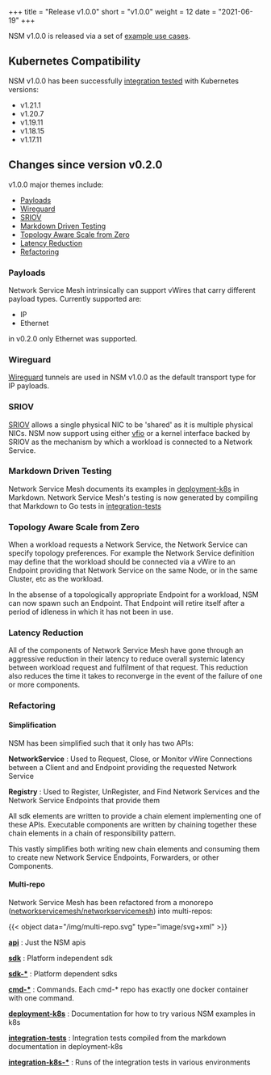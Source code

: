 +++
title = "Release v1.0.0"
short = "v1.0.0"
weight = 12
date = "2021-06-19"
+++

NSM v1.0.0 is released via a set of [example use cases](https://github.com/networkservicemesh/deployments-k8s/tree/release/v1.0.0).

## Kubernetes Compatibility
NSM v1.0.0 has been successfully [integration tested](https://github.com/networkservicemesh/integration-k8s-kind/pull/304) with Kubernetes versions:

- v1.21.1
- v1.20.7
- v1.19.11
- v1.18.15
- v1.17.11

## Changes since version v0.2.0

v1.0.0 major themes include:

- [Payloads](#payloads)
- [Wireguard](#wireguard)
- [SRIOV](#sriov)
- [Markdown Driven Testing](#markdown-driven-testing)
- [Topology Aware Scale from Zero](#topology-aware-scale-from-zero)
- [Latency Reduction](#latency-reduction)
- [Refactoring](#refactoring)

### Payloads

Network Service Mesh intrinsically can support vWires that carry different payload types.
Currently supported are:

- IP
- Ethernet

in v0.2.0 only Ethernet was supported.

### Wireguard

[Wireguard](https://www.wireguard.com/) tunnels are used in NSM v1.0.0 as the default transport
type for IP payloads.

### SRIOV

[SRIOV](https://en.wikipedia.org/wiki/Single-root_input/output_virtualization) allows a single physical NIC to be 
'shared' as it is multiple physical NICs.  NSM now support using either [vfio](https://www.kernel.org/doc/Documentation/vfio.txt) or
a kernel interface backed by SRIOV as the mechanism by which a workload is connected to a Network Service.

### Markdown Driven Testing

Network Service Mesh documents its examples in [deployment-k8s](https://github.com/networkservicemesh/deployments-k8s) in Markdown.
Network Service Mesh's testing is now generated by compiling that Markdown to Go tests in [integration-tests](https://github.com/networkservicemesh/integration-tests)

### Topology Aware Scale from Zero

When a workload requests a Network Service, the Network Service can specify topology preferences.
For example the Network Service definition may define that the workload should be connected via a vWire to
an Endpoint providing that Network Service on the same Node, or in the same Cluster, etc as the workload.

In the absense of a topologically appropriate Endpoint for a workload, NSM can now spawn such an Endpoint.
That Endpoint will retire itself after a period of idleness in which it has not been in use.

### Latency Reduction

All of the components of Network Service Mesh have gone through an aggressive reduction in their latency
to reduce overall systemic latency between workload request and fulfilment of that request.
This reduction also reduces the time it takes to reconverge in the event of the failure of one or more components.

### Refactoring

#### Simplification

NSM has been simplified such that it only has two APIs:

**NetworkService**
: Used to Request, Close, or Monitor vWire Connections between a Client and and Endpoint providing the requested Network Service

**Registry**
: Used to Register, UnRegister, and Find Network Services and the Network Service Endpoints that provide them

All sdk elements are written to provide a chain element implementing one of these APIs.
Executable components are written by chaining together these chain elements in a chain of responsibility pattern.

This vastly simplifies both writing new chain elements and consuming them to create new Network Service Endpoints, Forwarders, or other Components.

#### Multi-repo
Network Service Mesh has been refactored from a monorepo ([networkservicemesh/networkservicemesh](https://github.com/networkservicemesh/networkservicemesh)) into
multi-repos:

{{< object data="/img/multi-repo.svg" type="image/svg+xml" >}}

**[api](https://github.com/networkservicemesh/api)**
: Just the  NSM apis

**[sdk](https://github.com/networkservicemesh/sdk)**
: Platform independent sdk

**[sdk-*](https://github.com/networkservicemesh?q=sdk-+is:repo)**
: Platform dependent sdks

**[cmd-*](https://github.com/networkservicemesh?q=cmd-+is:repo)**
: Commands.  Each cmd-* repo has exactly one docker container with one command.

**[deployment-k8s](https://github.com/networkservicemesh/deployment-k8s)**
: Documentation for how to try various NSM examples in k8s

**[integration-tests](https://github.com/networkservicemesh/integration-tests)**
: Integration tests compiled from the markdown documentation in deployment-k8s

**[integration-k8s-*](https://github.com/networkservicemesh?q=integration-k8s-+is:repo)**
: Runs of the integration tests in various environments

